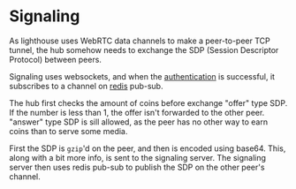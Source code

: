 # Signaling

As lighthouse uses WebRTC data channels to make a peer-to-peer TCP tunnel, the hub somehow needs to exchange the SDP (Session Descriptor Protocol) between peers.

Signaling uses websockets, and when the [authentication](./auth.md) is successful, it subscribes to a channel on [redis](https://redis.io) pub-sub.

The hub first checks the amount of coins before exchange "offer" type SDP. If the number is less than 1, the offer isn't forwarded to the other peer. "answer" type SDP is sill allowed, as the peer has no other way to earn coins than to serve some media.

First the SDP is `gzip`'d on the peer, and then is encoded using base64. This, along with a bit more info, is sent to the signaling server. The signaling server then uses redis pub-sub to publish the SDP on the other peer's channel.
